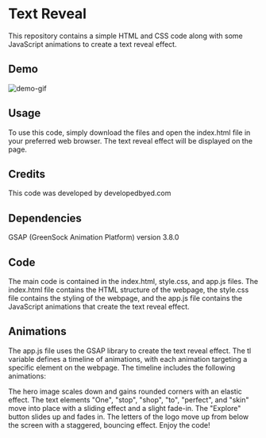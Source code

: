 # Text Reveal
This repository contains a simple HTML and CSS code along with some JavaScript animations to create a text reveal effect.
## Demo
![demo-gif](./assets/text-reveal.gif "Demo of text revel")

## Usage
To use this code, simply download the files and open the index.html file in your preferred web browser. The text reveal effect will be displayed on the page.

## Credits
This code was developed by developedbyed.com

## Dependencies


GSAP (GreenSock Animation Platform) version 3.8.0
## Code
The main code is contained in the index.html, style.css, and app.js files. The index.html file contains the HTML structure of the webpage, the style.css file contains the styling of the webpage, and the app.js file contains the JavaScript animations that create the text reveal effect.

## Animations
The app.js file uses the GSAP library to create the text reveal effect. The tl variable defines a timeline of animations, with each animation targeting a specific element on the webpage. The timeline includes the following animations:

The hero image scales down and gains rounded corners with an elastic effect.
The text elements "One", "stop", "shop", "to", "perfect", and "skin" move into place with a sliding effect and a slight fade-in.
The "Explore" button slides up and fades in.
The letters of the logo move up from below the screen with a staggered, bouncing effect.
Enjoy the code!
